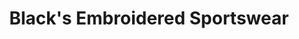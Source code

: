 ---
title: "Black's Embroidered Sportswear"
url: /sussex/blacks-embroidered-sportswear/
shop: Schneiderei
---